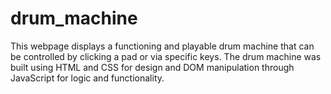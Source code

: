 # drum_machine
This webpage displays a functioning and playable drum machine that can be controlled by clicking a pad or via specific keys.
The drum machine was built using HTML and CSS for design and DOM manipulation through JavaScript for logic and functionality.

